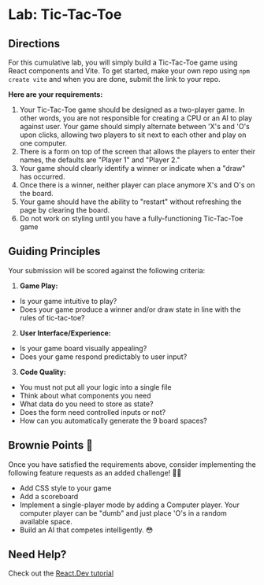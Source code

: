 # Lab: Tic-Tac-Toe


## Directions
For this cumulative lab, you will simply build a Tic-Tac-Toe game using React components and Vite. To get started, make your own repo using `npm create vite` and when you are done, submit the link to your repo. 

**Here are your requirements:**

1. Your Tic-Tac-Toe game should be designed as a two-player game. In other words, you are not responsible for creating a CPU or an AI to play against user. Your game should simply alternate between 'X's and 'O's upon clicks, allowing two players to sit next to each other and play on one computer.
2. There is a form on top of the screen that allows the players to enter their names, the defaults are "Player 1" and "Player 2." 
3. Your game should clearly identify a winner or indicate when a "draw" has occurred.
4. Once there is a winner, neither player can place anymore X's and O's on the board.
5. Your game should have the ability to "restart" without refreshing the page by clearing the board.
6. Do not work on styling until you have a fully-functioning Tic-Tac-Toe game

## Guiding Principles
Your submission will be scored against the following criteria:
1. **Game Play:**
  * Is your game intuitive to play?
  * Does your game produce a winner and/or draw state in line with the rules of tic-tac-toe?
2. **User Interface/Experience:**
  * Is your game board visually appealing?
  * Does your game respond predictably to user input?
3. **Code Quality:**
  * You must not put all your logic into a single file
  * Think about what components you need
  * What data do you need to store as state?
  * Does the form need controlled inputs or not?
  * How can you automatically generate the 9 board spaces? 
  

## Brownie Points 🧁
Once you have satisfied the requirements above, consider implementing the following feature requests as an added challenge! 💪🏽
  * Add CSS style to your game
  * Add a scoreboard
  * Implement a single-player mode by adding a Computer player. Your computer player can be "dumb" and just place 'O's in a random available space.
  * Build an AI that competes intelligently. 😳

## Need Help?

Check out the [React.Dev tutorial](https://react.dev/learn/tutorial-tic-tac-toe)


